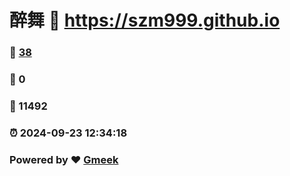 # 醉舞 :link: https://szm999.github.io 
### :page_facing_up: [38](https://szm999.github.io/tag.html) 
### :speech_balloon: 0 
### :hibiscus: 11492 
### :alarm_clock: 2024-09-23 12:34:18 
### Powered by :heart: [Gmeek](https://github.com/Meekdai/Gmeek)
